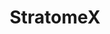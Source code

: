 ---
name: stratomex
layout: vistory
title: StratomeX
description: Comparing Wealth vs. Life Excepectancy over time, illustrating the basic concepts of Vistories.
vistory: stratomex_js/#clue_graph=workspaceForStratomexJsI6Ymg&clue=P&clue_slide=96
---